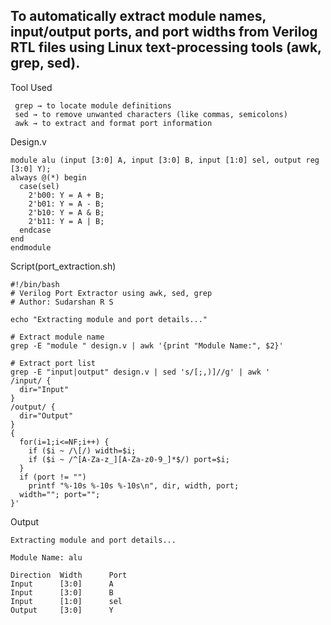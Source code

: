## To automatically extract module names, input/output ports, and port widths from Verilog RTL files using Linux text-processing tools (awk, grep, sed).
Tool Used
```
 grep → to locate module definitions
 sed → to remove unwanted characters (like commas, semicolons)
 awk → to extract and format port information
```
Design.v
```
module alu (input [3:0] A, input [3:0] B, input [1:0] sel, output reg [3:0] Y);
always @(*) begin
  case(sel)
    2'b00: Y = A + B;
    2'b01: Y = A - B;
    2'b10: Y = A & B;
    2'b11: Y = A | B;
  endcase
end
endmodule
```
Script(port_extraction.sh)
```
#!/bin/bash
# Verilog Port Extractor using awk, sed, grep
# Author: Sudarshan R S

echo "Extracting module and port details..."

# Extract module name
grep -E "module " design.v | awk '{print "Module Name:", $2}'

# Extract port list
grep -E "input|output" design.v | sed 's/[;,)]//g' | awk '
/input/ {
  dir="Input"
}
/output/ {
  dir="Output"
}
{
  for(i=1;i<=NF;i++) {
    if ($i ~ /\[/) width=$i;
    if ($i ~ /^[A-Za-z_][A-Za-z0-9_]*$/) port=$i;
  }
  if (port != "")
    printf "%-10s %-10s %-10s\n", dir, width, port;
  width=""; port="";
}'
```
Output
```
Extracting module and port details...

Module Name: alu

Direction  Width      Port
Input      [3:0]      A
Input      [3:0]      B
Input      [1:0]      sel
Output     [3:0]      Y
```
